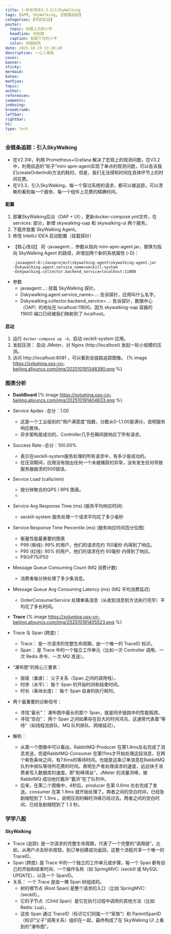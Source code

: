 ```yaml
---
title: 1-秒杀项目3.3-引入SkyWalking
tags: [APM, SkyWalking, 全链路追踪]
categories: [项目实战]
poster:
  topic: 标题上方的小字
  headline: 大标题
  caption: 标题下方的小字
  color: 标题颜色
date: 2025-10-19 13:28:40
description: 一心二用版
cover:
banner:
sticky:
mermaid:
katex:
mathjax:
topic:
author:
references:
comments:
indexing:
breadcrumb:
leftbar:
rightbar:
h1:
type: tech
---
```


### 全链条追踪：引入SkyWalking
- 在V2.3中，利用 Prometheus+Grafana 解决了宏观上的观测问题，在V3.2中，利用自造的“轮子”mini-apm-agent实现了单点的观测问题，可以告诉我们createOrderIndb方法的耗时。但是，我们无法得知时间在具体环节上的时间花费。
- 在V3.3，引入SkyWalking，每一个穿过系统的请求，都可以被追踪，可以清晰的看到每一个服务、每一个组件上花费的精确时间。
#### 配置
1. 部署SkyWalking后台（OAP + UI），更新docker-compose.yml文件，在 services: 部分，新增 skywalking-oap 和 skywalking-ui 两个服务。
2. 下载并放置 SkyWalking Agent。
3. 修改 IntelliJ IDEA 启动配置（挂载探针）
- 【核心改动】 将 -javaagent:... 参数从指向 mini-apm-agent.jar，替换为指向 SkyWalking Agent 的路径，并增加两个新的系统属性 (-D)：
  ```
  -javaagent:D:\Javaproject\skywalking-agent\skywalking-agent.jar
  -Dskywalking.agent.service_name=seckill-system
  -Dskywalking.collector.backend_service=localhost:11800
  ```
- 参数 
  - javaagent:...: 挂载 SkyWalking 探针。
  - Dskywalking.agent.service_name=...: 告诉探针，应用叫什么名字。
  - Dskywalking.collector.backend_service=...: 告诉探针，数据中心（OAP）的地址在 localhost:11800。因为 skywalking-oap 容器的 11800 端口已经被我们映射到了 localhost。
#### 启动
1. 运行 `docker-compose up -d`，启动 seckill-system 应用。
2. 发起压测： 启动 JMeter，对 Nginx (http://localhost) 发起一轮小规模的压测。
3. 访问 http://localhost:8081 ，可以看到全链路追踪图像。
{% image https://xylumina.oss-cn-beijing.aliyuncs.com/img/202510191348390.png %}
### 图表分析
- **DashBoard**
{% image https://xylumina.oss-cn-beijing.aliyuncs.com/img/202510191404633.png %}
- Service Apdex -总分：1.00
  - 这是一个工业级别的“用户满意度”指数，分数从0-1,1.00是满分，说明服务响应极快。
  - 异步架构是成功的，Controller几乎在瞬间就响应了所有请求。
- Success Rate -总分：100.00%
  - 表示在seckill-system服务处理的所有请求中，有多少是成功的。
  - 在压测期间，应用没有抛出任何一个未被捕获的异常，没有发生任何导致服务器崩溃的500错误。
- Service Load (calls/min) 
  - 按分钟聚合的QPS / RPS 图表。
  - 
- Service Avg Response Time (ms) (服务平均响应时间)
  - seckill-system 服务处理一个请求平均花了多少毫秒
- Service Response Time Percentile (ms) (服务响应时间百分位图)
  - 衡量性能最重要的图表
  - P99 (紫线): 99% 的用户，他们的请求在约 150毫秒 内得到了响应。
  - P95 (红线): 95% 的用户，他们的请求在约 60毫秒 内得到了响应。
  - P90/P75/P50
- Message Queue Consuming Count (MQ 消费计数)
  - 消费者每分钟处理了多少条消息。
- Message Queue Avg Consuming Latency (ms) (MQ 平均消费延迟)
  - OrderConsumerService 处理单条消息（从收到消息到方法执行完毕）平均花了多长时间。
- **Trace**
{% image https://xylumina.oss-cn-beijing.aliyuncs.com/img/202510191405523.png %}
- Trace 与 Span (跨度)：
  - Trace： 是一次请求的完整生命周期，由一个唯一的 TraceID 标识。
  - Span： 是 Trace 中的一个独立工作单元（比如一次 Controller 调用、一次 Redis 命令、一次 MQ 发送）。
- “瀑布图”的核心三要素：
  - 层级（垂直）： 父子关系（Span 之间的调用栈）。
  - 时序（水平）： 每个 Span 的开始时间和结束时间。
  - 时长（条块长度）： 每个 Span 自身的执行耗时。
- 两个最重要的诊断信号：
  - 寻找“最长”： 瀑布图中最长的那个 Span，就是同步链路中的性能瓶颈。
  - 寻找“空白”： 两个 Span 之间如果存在巨大的时间鸿沟，这通常代表着“等待”（如线程池排队、MQ 队列排队、网络延迟）。

- 解析：
  - 从第一个图像中可以看出，RabbitMQ-Producer 在第1.4ms左右完成了消息发送，但是RabbitMQ-Consumer 在第11ms才开始处理这段消息，在两个紫色条块之间，有7.6ms的等待时间。也就是这条订单消息在RabbitMQ队列中排队等待所花费的时间。表明生产者处理请求的速度，远远快于消费者写入数据库的速度。即“削峰填谷”，JMeter 的流量洪峰，被 RabbitMQ 成功地拦截并“蓄洪”在了队列中。
  - 后来，在第二个图像中，4秒后，producer 在第 0.6ms 左右完成了发送。consumer 在第 1.9ms 就开始处理了。两者之间的空白时间，已经急剧缩短到了 1.3ms 。说明压测的瞬时洪峰已经过去。两者之间的空白时间，已经急剧缩短到了 1.3 秒。
### 学学八股
#### SkyWalking
- Trace (追踪): 是一次请求的完整生命周期，代表了一个完整的“调用链”。比如，从用户点击秒杀按钮，到订单创建成功返回，这整个流程共享一个唯一的 TraceID。
- Span (跨度): 是 Trace 中的一个独立的工作单元或步骤。每一个 Span 都有自己的开始和结束时间、一个操作名称（如 SpringMVC: /seckill 或 MySQL: UPDATE），以及一个 SpanID。
- 关系： 一个 Trace 是由一棵 Span 树组成的。
  - 树的根节点 (Root Span) 是整个请求的入口（比如 SpringMVC: /seckill）。
  - 它的子节点（Child Span）是它在执行过程中调用的其他方法（比如 Redis: Lua）。
  - 这些 Span 通过 TraceID（标识它们同属一个“家族”）和 ParentSpanID（标识“父子”调用关系）组织在一起，最终构成了在 SkyWalking UI 上看到的“瀑布图”。